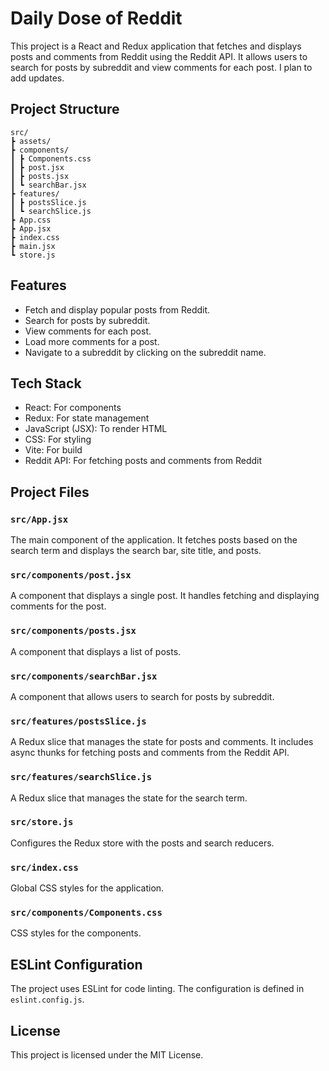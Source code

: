 # Daily Dose of Reddit

This project is a React and Redux application that fetches and displays posts and comments from Reddit using the Reddit API. It allows users to search for posts by subreddit and view comments for each post. I plan to add updates.

## Project Structure
```
src/
┣ assets/
┣ components/
┃ ┣ Components.css
┃ ┣ post.jsx
┃ ┣ posts.jsx
┃ ┗ searchBar.jsx
┣ features/
┃ ┣ postsSlice.js
┃ ┗ searchSlice.js
┣ App.css
┣ App.jsx
┣ index.css
┣ main.jsx
┗ store.js
```
## Features

- Fetch and display popular posts from Reddit.
- Search for posts by subreddit.
- View comments for each post.
- Load more comments for a post.
- Navigate to a subreddit by clicking on the subreddit name.

## Tech Stack

- React: For components
- Redux: For state management
- JavaScript (JSX): To render HTML
- CSS: For styling 
- Vite: For build
- Reddit API: For fetching posts and comments from Reddit

## Project Files

### `src/App.jsx`

The main component of the application. It fetches posts based on the search term and displays the search bar, site title, and posts.

### `src/components/post.jsx`

A component that displays a single post. It handles fetching and displaying comments for the post.

### `src/components/posts.jsx`

A component that displays a list of posts.

### `src/components/searchBar.jsx`

A component that allows users to search for posts by subreddit.

### `src/features/postsSlice.js`

A Redux slice that manages the state for posts and comments. It includes async thunks for fetching posts and comments from the Reddit API.

### `src/features/searchSlice.js`

A Redux slice that manages the state for the search term.

### `src/store.js`

Configures the Redux store with the posts and search reducers.

### `src/index.css`

Global CSS styles for the application.

### `src/components/Components.css`

CSS styles for the components.

## ESLint Configuration

The project uses ESLint for code linting. The configuration is defined in `eslint.config.js`.

## License

This project is licensed under the MIT License.

